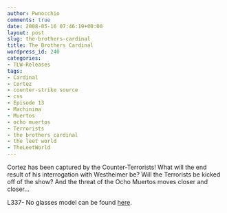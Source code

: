 ```yaml
---
author: Pwnocchio
comments: true
date: 2008-05-16 07:46:19+00:00
layout: post
slug: the-brothers-cardinal
title: The Brothers Cardinal
wordpress_id: 240
categories:
- TLW-Releases
tags:
- Cardinal
- Cortez
- counter-strike source
- css
- Episode 13
- Machinima
- Muertos
- ocho muertos
- Terrorists
- the brothers cardinal
- the leet world
- TheLeetWorld
---
```


Cortez has been captured by the Counter-Terrorists! What will the end result of his interrogation with Westheimer be? Will the Terrorists be kicked off of the show? And the threat of the Ocho Muertos moves closer and closer...

L337- No glasses model can be found [here](http://www.fpsbanana.com/skins/29911).
